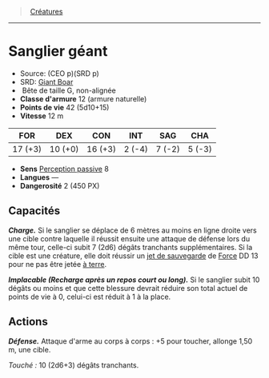﻿---
!MonsterItem
Family: MonsterHD
Type: Bête
Size: G
Alignment: non-alignée
ArmorClass: 12 (armure naturelle)
HitPoints: 42 (5d10+15)
Speed: 12 m
Strength: 17 (+3)
Dexterity: 10 (+0)
Constitution: 16 (+3)
Intelligence: ' 2 (-4)'
Wisdom: ' 7 (-2)'
Charisma: ' 5 (-3)'
Senses: '[Perception passive](hd_abilities_dexterity_perception_passive.md) 8'
Languages: —
Challenge: 2 (450 PX)
Id: monsters_hd.md#sanglier-géant
ParentLink: monsters_hd.md#créatures
Name: Sanglier géant
ParentName: Créatures
NameLevel: 1
AltName: '[Giant Boar](srd_monsters_giant_boar.md)'
Source: (CEO p)(SRD p)
Attributes: {}
AttributesDictionary: >+
  {}

---
> [Créatures](hd_monsters.md)

---

# Sanglier géant

- Source: (CEO p)(SRD p)
- SRD: [Giant Boar](srd_monsters_giant_boar.md)
-  Bête de taille G, non-alignée
- **Classe d'armure** 12 (armure naturelle)
- **Points de vie** 42 (5d10+15)
- **Vitesse** 12 m

|FOR|DEX|CON|INT|SAG|CHA|
|---|---|---|---|---|---|
|17 (+3)|10 (+0)|16 (+3)| 2 (-4)| 7 (-2)| 5 (-3)|

- **Sens** [Perception passive](hd_abilities_dexterity_perception_passive.md) 8
- **Langues** —
- **Dangerosité** 2 (450 PX)

## Capacités

**_Charge._** Si le sanglier se déplace de 6 mètres au moins en ligne droite vers une cible contre laquelle il réussit ensuite une attaque de défense lors du même tour, celle-ci subit 7 (2d6) dégâts tranchants supplémentaires. Si la cible est une créature, elle doit réussir un [jet de sauvegarde](hd_abilities_jets_de_sauvegarde.md) de [Force](hd_abilities_strength.md) DD 13 pour ne pas être jetée [à terre](hd_conditions_a_terre.md).

**_Implacable (Recharge après un repos court ou long)._** Si le sanglier subit 10 dégâts ou moins et que cette blessure devrait réduire son total actuel de points de vie à 0, celui-ci est réduit à 1 à la place.

## Actions

**_Défense._** Attaque d'arme au corps à corps : +5 pour toucher, allonge 1,50 m, une cible.

_Touché :_ 10 (2d6+3) dégâts tranchants.

